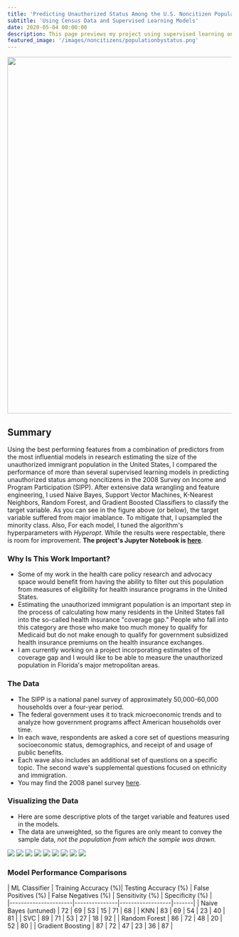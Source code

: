 ```yaml
---
title: 'Predicting Unauthorized Status Among the U.S. Noncitizen Population'
subtitle: 'Using Census Data and Supervised Learning Models'
date: 2020-05-04 00:00:00
description: This page previews my project using supervised learning on U.S. Census data to predict unauthorized status among the noncitizen population.
featured_image: '/images/noncitizens/populationbystatus.png'
---
```

<img src="/images/noncitizens/populationbystatus.png" width="800" height="800" align="center">


## Summary

Using the best performing features from a combination of predictors from the most influential models in research estimating the size of the unauthorized immigrant population in the United States, I compared the performance of more than several supervised learning models in predicting unauthorized status among noncitizens in the 2008 Survey on Income and Program Participation (SIPP). After extensive data wrangling and feature engineering, I used Naive Bayes, Support Vector Machines, K-Nearest Neighbors, Random Forest, and Gradient Boosted Classifiers to classify the target variable. As you can see in the figure above (or below), the target variable suffered from major imablance. To mitigate that, I upsampled the minority class. Also, For each model, I tuned the algorithm's hyperparameters with *Hyperopt*. While the results were respectable, there is room for improvement. __The project's Jupyter Notebook is [here](https://github.com/slackademic/Projects/blob/master/classifying_noncitizens_sipp2008.ipynb)__.

### Why Is This Work Important?
- Some of my work in the health care policy research and advocacy space would benefit from having the ability to filter out this population from measures of eligibility for health insurance programs in the United States.
- Estimating the unauthorized immigrant population is an important step in the process of calculating how many residents in the United States fall into the so-called health insurance "coverage gap." People who fall into this category are those who make too much money to qualify for Medicaid but do not make enough to qualify for government subsidized health insurance premiums on the health insurance exchanges.
- I am currently working on a project incorporating estimates of the coverage gap and I would like to be able to measure the unauthorized population in Florida's major metropolitan areas.


### The Data
- The SIPP is a national panel survey of approximately 50,000-60,000 households over a four-year period.
- The federal government uses it to track microeconomic trends and to analyze how government programs affect American households over time.
- In each wave, respondents are asked a core set of questions measuring socioeconomic status, demographics, and receipt of and usage of public benefits.
- Each wave also includes an additional set of questions on a specific topic. The second wave's supplemental questions focused on ethnicity and immigration.
- You may find the 2008 panel survey [here]((https://www.census.gov/programs-surveys/sipp/data/datasets.2008.html)).


### Visualizing the Data
- Here are some descriptive plots of the target variable and features used in the models.
- The data are unweighted, so the figures are only meant to convey the sample data, *not the population from which the sample was drawn.*

<div class="gallery" data-columns="3">
	<img src="/images/noncitizens/populationbystatus.png">
	<img src="/images/noncitizens/household_poverty.png">
	<img src="/images/noncitizens/hh_citizen_related.png">
	<img src="/images/noncitizens/female_hispanic_age.png">
	<img src="/images/noncitizens/education_residence.png">
	<img src="/images/noncitizens/insurance_bystatus.png">
	<img src="/images/noncitizens/industry_classification_bystatus.png">
	<img src="/images/noncitizens/regionbirth_bystatus.png">
	<img src="/images/noncitizens/english_bystatus.png">
</div>


### Model Performance Comparisons


| ML Classifier | Training Accuracy (%)| Testing Accuracy (%) | False Positives (%) | False Negatives (%) | Sensitivity (%) | Specificity (%) |    
|----------------------|---------------|------------------|-------|
| Naive Bayes (untuned) | 72 | 69 | 53 | 15 | 71 | 68 |
| KNN   | 83 | 69 | 54 | 23 | 40 | 81 |
| SVC | 89 | 71 | 53 | 27 | 18 | 92 |
| Random Forest  | 86 | 72 | 48 | 20 | 52 | 80 |
| Gradient Boosting | 87 | 72 | 47 | 23 | 36 | 87 |
